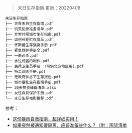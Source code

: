 > 末日生存指南 更新：20220408

```
末日生存指南
├── 世界末日生存指南.pdf
├── 饥荒乱世准备清单.pdf
├── 非常时期城市生存指南.pdf
├── 如何长期贮存食品.pdf
├── 怀斯曼生存强身手册.pdf
├── 紧急救护手册全.pdf
├── 一击必杀.pdf
├── 水过滤器的制作.pdf
├── 民兵卫生员手册 （可供北方地区用).pdf
├── 特工训练手册.pdf
├── 无政府状态下生存报告.pdf
├── 城市暴乱生存指南手册.pdf
├── 30天物资储备清单.xlsx
├── 女性自我保护手册.pdf
└── 末日生存电影推荐.pdf
```

参考：

- [这份暴雨自救指南，超详细实用！](https://chegva.com/4521.html)
- [如果突然被通知要隔离，应该准备些什么？（附：囤货清单](https://mp.weixin.qq.com/s/sGU64pC72qT2OzPZfU7x-Q)
